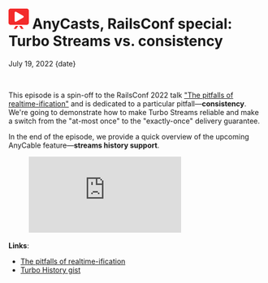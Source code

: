 # <img src="/public/images/demo.svg" class="blog--title-icon"> AnyCasts, RailsConf special:<br>Turbo Streams vs. consistency

July 19, 2022
{date}

<br/>

<div class="divider"></div>

This episode is a spin-off to the RailsConf 2022 talk ["The pitfalls of realtime-ification"][talk] and is dedicated to a particular pitfall—**consistency**. We're going to demonstrate how to make Turbo Streams reliable and make a switch from the "at-most once" to the "exactly-once" delivery guarantee.

In the end of the episode, we provide a quick overview of the upcoming AnyCable feature—**streams history support**.

<figure class="blog--figure">
  <iframe class="blog--youtube" src="https://youtube.com/embed/dG8kUy2IVhU" title="YouTube video player" frameborder="0" allow="accelerometer; autoplay; clipboard-write; encrypted-media; gyroscope; picture-in-picture" allowfullscreen></iframe>
</figure>

<div class="divider"></div>

**Links**:

- [The pitfalls of realtime-ification][talk]
- [Turbo History gist][gist]

[pro]: https://anycable.io/#pro
[hotwire]: https://hotwired.dev
[turbo-rails]: https://github.com/hotwired/turbo-rails
[talk]: https://noti.st/palkan/MeBUVe/the-pitfalls-of-realtime-ification
[gist]: https://gist.github.com/palkan/65934d1f23b57e59756a61053e79a2d1
